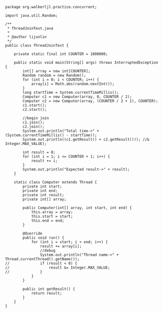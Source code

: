 
    package org.walkerljl.practice.concurrent;
    
    import java.util.Random;
    
    /**
     * ThreadJoinTest.java
     *
     * @author lijunlin
     */
    public class ThreadJoinTest {
    
        private static final int COUNTER = 1000000;
    
        public static void main(String[] args) throws InterruptedException {
            int[] array = new int[COUNTER];
            Random random = new Random();
            for (int i = 0; i < COUNTER; i++) {
                array[i] = Math.abs(random.nextInt());
            }
            long startTime = System.currentTimeMillis();
            Computer c1 = new Computer(array, 0, COUNTER / 2);
            Computer c2 = new Computer(array, (COUNTER / 2 + 1), COUNTER);
            c1.start();
            c2.start();
    
            //begin join
            c1.join();
            c2.join();
            System.out.println("Total time->" + (System.currentTimeMillis() - startTime));
            System.out.println((c1.getResult() + c2.getResult())); //& Integer.MAX_VALUE);
    
            int result = 0;
            for (int i = 1; i <= COUNTER + 1; i++) {
                result += i;
            }
            System.out.println("Expected result->" + result);
        }
    
        static class Computer extends Thread {
            private int start;
            private int end;
            private int result;
            private int[] array;
    
            public Computer(int[] array, int start, int end) {
                this.array = array;
                this.start = start;
                this.end = end;
            }
    
            @Override
            public void run() {
                for (int i = start; i < end; i++) {
                    result += array[i];
                    //debug
                    System.out.println("Thread name->" + Thread.currentThread().getName());
    //				if (result < 0) {
    //					result &= Integer.MAX_VALUE;
    //				}
                }
            }
    
            public int getResult() {
                return result;
            }
        }
    }